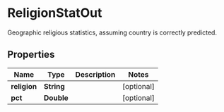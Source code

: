 

# ReligionStatOut

Geographic religious statistics, assuming country is correctly predicted.

## Properties

| Name | Type | Description | Notes |
|------------ | ------------- | ------------- | -------------|
|**religion** | **String** |  |  [optional] |
|**pct** | **Double** |  |  [optional] |



